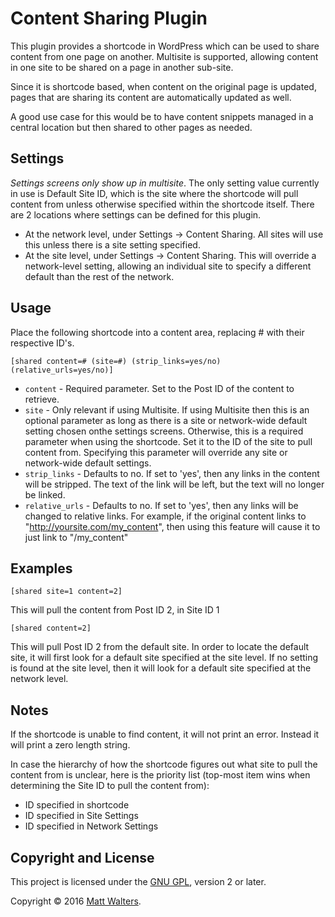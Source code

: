 # Content Sharing Plugin

This plugin provides a shortcode in WordPress which can be used to share content from one page on another.  Multisite is supported, allowing content in one site to be shared on a page in another sub-site.

Since it is shortcode based, when content on the original page is updated, pages that are sharing its content are automatically updated as well.

A good use case for this would be to have content snippets managed in a central location but then shared to other pages as needed.

## Settings
*Settings screens only show up in multisite*.  The only setting value currently in use is Default Site ID, which is the site where the shortcode will pull content from unless otherwise specified within the shortcode itself. There are 2 locations where settings can be defined for this plugin.

* At the network level, under Settings -> Content Sharing. All sites will use this unless there is a site setting specified.
* At the site level, under Settings -> Content Sharing. This will override a network-level setting, allowing an individual site to specify a different default than the rest of the network.

## Usage
Place the following shortcode into a content area, replacing # with their respective ID's.

`[shared content=# (site=#) (strip_links=yes/no) (relative_urls=yes/no)]`

* `content` - Required parameter. Set to the Post ID of the content to retrieve.
* `site` - Only relevant if using Multisite. If using Multisite then this is an optional parameter as long as there is a site or network-wide default setting chosen onthe settings screens. Otherwise, this is a required parameter when using the shortcode. Set it to the ID of the site to pull content from. Specifying this parameter will override any site or network-wide default settings.
* `strip_links` - Defaults to no. If set to 'yes', then any links in the content will be stripped. The text of the link will be left, but the text will no longer be linked.
* `relative_urls` - Defaults to no. If set to 'yes', then any links will be changed to relative links. For example, if the original content links to "http://yoursite.com/my_content", then using this feature will cause it to just link to "/my_content"

## Examples

`[shared site=1 content=2]`

This will pull the content from Post ID 2, in Site ID 1

`[shared content=2]`

This will pull Post ID 2 from the default site. In order to locate the default site, it will first look for a default site specified at the site level. If no setting is found at the site level, then it will look for a default site specified at the network level.

## Notes
If the shortcode is unable to find content, it will not print an error. Instead it will print a zero length string.

In case the hierarchy of how the shortcode figures out what site to pull the content from is unclear, here is the priority list (top-most item wins when determining the Site ID to pull the content from):

- ID specified in shortcode
- ID specified in Site Settings
- ID specified in Network Settings

## Copyright and License

This project is licensed under the [GNU GPL](http://www.gnu.org/licenses/old-licenses/gpl-2.0.html), version 2 or later.

Copyright &copy; 2016 [Matt Walters](https://mattwalters.net).
